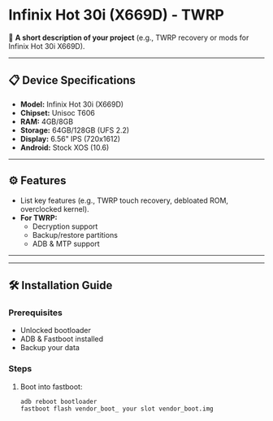 # Infinix Hot 30i (X669D) - TWRP

📌 **A short description of your project** (e.g., TWRP recovery or mods for Infinix Hot 30i X669D).  

---

## 📋 Device Specifications  
- **Model:** Infinix Hot 30i (X669D)  
- **Chipset:** Unisoc T606  
- **RAM:** 4GB/8GB
- **Storage:** 64GB/128GB (UFS 2.2)  
- **Display:** 6.56" IPS (720x1612)  
- **Android:** Stock XOS (10.6)  

---

## ⚙️ Features  
- List key features (e.g., TWRP touch recovery, debloated ROM, overclocked kernel).  
- **For TWRP:**  
  - Decryption support  
  - Backup/restore partitions  
  - ADB & MTP support  

---

---

## 🛠 Installation Guide  
### Prerequisites  
- Unlocked bootloader  
- ADB & Fastboot installed  
- Backup your data  

### Steps  
1. Boot into fastboot:  
   ```bash
   adb reboot bootloader
   fastboot flash vendor_boot_ your slot vendor_boot.img
